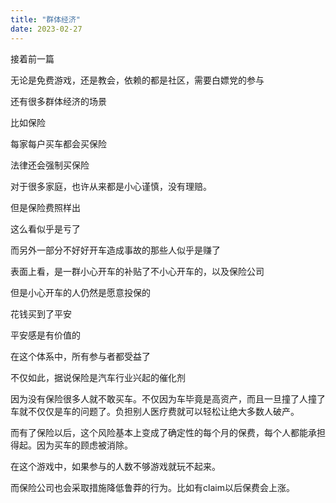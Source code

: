 ```yaml
---
title: "群体经济"
date: 2023-02-27
---
```


接着前一篇

无论是免费游戏，还是教会，依赖的都是社区，需要白嫖党的参与

还有很多群体经济的场景

比如保险

每家每户买车都会买保险

法律还会强制买保险

对于很多家庭，也许从来都是小心谨慎，没有理赔。

但是保险费照样出

这么看似乎是亏了

而另外一部分不好好开车造成事故的那些人似乎是赚了

表面上看，是一群小心开车的补贴了不小心开车的，以及保险公司

但是小心开车的人仍然是愿意投保的

花钱买到了平安

平安感是有价值的

在这个体系中，所有参与者都受益了

不仅如此，据说保险是汽车行业兴起的催化剂

因为没有保险很多人就不敢买车。不仅因为车毕竟是高资产，而且一旦撞了人撞了车就不仅仅是车的问题了。负担别人医疗费就可以轻松让绝大多数人破产。

而有了保险以后，这个风险基本上变成了确定性的每个月的保费，每个人都能承担得起。因为买车的顾虑被消除。

在这个游戏中，如果参与的人数不够游戏就玩不起来。

而保险公司也会采取措施降低鲁莽的行为。比如有claim以后保费会上涨。
